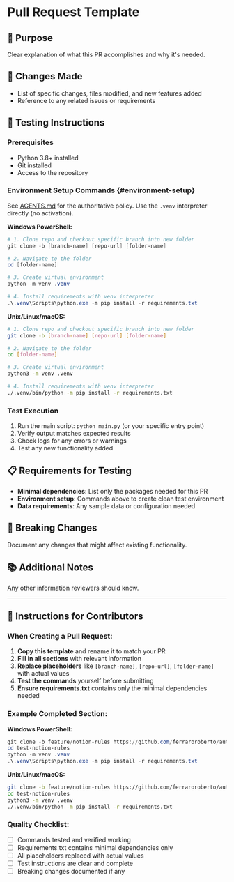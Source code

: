 # Pull Request Template

## 🎯 Purpose
Clear explanation of what this PR accomplishes and why it's needed.

## 🔄 Changes Made
- List of specific changes, files modified, and new features added
- Reference to any related issues or requirements

## 🧪 Testing Instructions

### **Prerequisites**
- Python 3.8+ installed
- Git installed
- Access to the repository

### **Environment Setup Commands** {#environment-setup}

See [AGENTS.md](AGENTS.md#virtual-environment-policy) for the authoritative policy. Use the `.venv` interpreter directly (no activation).

**Windows PowerShell:**
```powershell
# 1. Clone repo and checkout specific branch into new folder
git clone -b [branch-name] [repo-url] [folder-name]

# 2. Navigate to the folder
cd [folder-name]

# 3. Create virtual environment
python -m venv .venv

# 4. Install requirements with venv interpreter
.\.venv\Scripts\python.exe -m pip install -r requirements.txt
```

**Unix/Linux/macOS:**
```bash
# 1. Clone repo and checkout specific branch into new folder
git clone -b [branch-name] [repo-url] [folder-name]

# 2. Navigate to the folder
cd [folder-name]

# 3. Create virtual environment
python3 -m venv .venv

# 4. Install requirements with venv interpreter
./.venv/bin/python -m pip install -r requirements.txt
```

### **Test Execution**
1. Run the main script: `python main.py` (or your specific entry point)
2. Verify output matches expected results
3. Check logs for any errors or warnings
4. Test any new functionality added

## 📋 Requirements for Testing
- **Minimal dependencies**: List only the packages needed for this PR
- **Environment setup**: Commands above to create clean test environment
- **Data requirements**: Any sample data or configuration needed

## 🚨 Breaking Changes
Document any changes that might affect existing functionality.

## 📚 Additional Notes
Any other information reviewers should know.

---

## 📝 Instructions for Contributors

### **When Creating a Pull Request:**

1. **Copy this template** and rename it to match your PR
2. **Fill in all sections** with relevant information
3. **Replace placeholders** like `[branch-name]`, `[repo-url]`, `[folder-name]` with actual values
4. **Test the commands** yourself before submitting
5. **Ensure requirements.txt** contains only the minimal dependencies needed

### **Example Completed Section:**

**Windows PowerShell:**
```powershell
git clone -b feature/notion-rules https://github.com/ferraroroberto/automation.git test-notion-rules
cd test-notion-rules
python -m venv .venv
.\.venv\Scripts\python.exe -m pip install -r requirements.txt
```

**Unix/Linux/macOS:**
```bash
git clone -b feature/notion-rules https://github.com/ferraroroberto/automation.git test-notion-rules
cd test-notion-rules
python3 -m venv .venv
./.venv/bin/python -m pip install -r requirements.txt
```

### **Quality Checklist:**
- [ ] Commands tested and verified working
- [ ] Requirements.txt contains minimal dependencies only
- [ ] All placeholders replaced with actual values
- [ ] Test instructions are clear and complete
- [ ] Breaking changes documented if any
